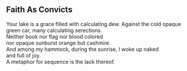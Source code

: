Faith As Convicts
-----------------
Your lake is a grace filled with calculating dew. Against the cold opaque green car, many calculating serections.  
Neither book nor flag nor blood colored  
nor opaque sunburst orange but cashmire.  
And among my hammock, during the sunrise, I woke up naked  
and full of joy.  
A metaphor for sequence is the lack thereof.  
